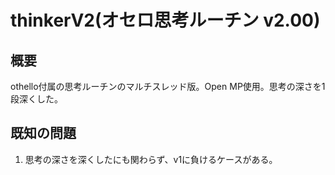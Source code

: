 # thinkerV2(オセロ思考ルーチン v2.00)
## 概要
othello付属の思考ルーチンのマルチスレッド版。Open MP使用。思考の深さを1段深くした。

## 既知の問題
1. 思考の深さを深くしたにも関わらず、v1に負けるケースがある。
